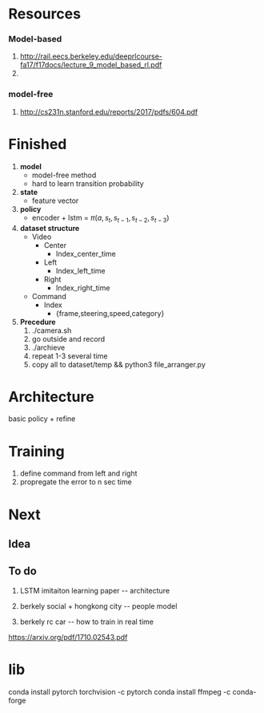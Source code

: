 
# Resources
### Model-based
1. http://rail.eecs.berkeley.edu/deeprlcourse-fa17/f17docs/lecture_9_model_based_rl.pdf
2. 
### model-free
1. http://cs231n.stanford.edu/reports/2017/pdfs/604.pdf

# Finished
1. __model__
    - model-free method
    - hard to learn transition probability
2. __state__
    - feature vector
3. __policy__
    - encoder + lstm = $\pi(a,s_t,s_{t-1},s_{t-2},s_{t-3})$ 
4. __dataset structure__
    - Video
        - Center
            - Index_center_time
        - Left
            - Index_left_time
        - Right
            - Index_right_time
    - Command
        - Index
            - {frame,steering,speed,category}
5. __Precedure__ 
    1. ./camera.sh
    2. go outside and record
    3. ./archieve
    4. repeat 1-3 several time
    5. copy all to dataset/temp && python3 file_arranger.py
  



# Architecture

basic policy + refine 

# Training

1. define command from left and right
1. propregate the error to n sec time


# Next
## Idea

## To do
1. LSTM imitaiton learning paper --  architecture

2. berkely social + hongkong city -- people model

3. berkely rc car -- how to train in real time






https://arxiv.org/pdf/1710.02543.pdf






# lib

conda install pytorch torchvision -c pytorch
conda install ffmpeg -c conda-forge


